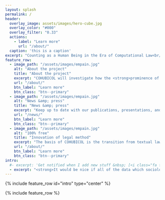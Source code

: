 ```yaml
---
layout: splash
permalink: /
header:
  overlay_image: assets/images/hero-cube.jpg
  overlay_color: "#000"
  overlay_filter: "0.33"
  actions:
    - label: "Learn more"
      url: "/about/"
  caption: 'this is a caption'
excerpt: "Counting as a Human Being in the Era of Computational Law<br/><small>Say [cubicle](https://www.wired.com/2014/04/how-offices-accidentally-became-hellish-cubicle-farms/) &#x25AA; Think [Wittgenstein's cube](http://perscrutor.com/?p=446)</small>"
feature_row:
  - image_path: "/assets/images/empain.jpg"
    alt: "About the project"
    title: "About the project"
    excerpt: "COHUBICOL will investigate how the <strong>prominence of counting and computation</strong> transforms many of the assumptions, operations and outcomes of the law."
    url: "/about/"
    btn_label: "Learn more"
    btn_class: "btn--primary"
  - image_path: "/assets/images/empain.jpg"
    alt: "News &amp; press"
    title: "News &amp; press"
    excerpt: "Keep up to date with our publications, presentations, and press."
    url: "/news/"
    btn_label: "Learn more"
    btn_class: "btn--primary"
  - image_path: "/assets/images/empain.jpg"
    alt: "100% free"
    title: "Innovation of legal method"
    excerpt: "The basis of COHUBICOL is the transition from textual law to computational law, both data-driven and code-driven."
    url: "/about/"
    btn_label: "Learn more"
    btn_class: "btn--primary"
intro:
  #- excerpt: 'Get notified when I add new stuff &nbsp; [<i class="fa fa-twitter"></i> @mmistakes](https://twitter.com/mmistakes){: .btn .btn--twitter}'
  - excerpt: "<strong>It would be nice if all of the data which sociologists require could be enumerated because then we could run them through IBM machines and draw charts as the economists do. However, not everything that can be counted counts, and not everything that counts can be counted</strong><br/>&mdash; William Cameron, <em>Informal Sociology</em> (1963)"
---
```


{% include feature_row id="intro" type="center" %}

{% include feature_row %}
